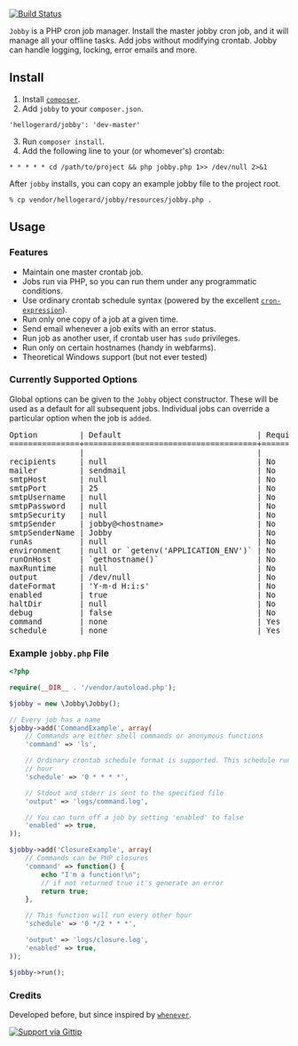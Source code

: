 [![Build Status](https://secure.travis-ci.org/michaelcontento/jobby.png)](http://travis-ci.org/michaelcontento/jobby)

`Jobby` is a PHP cron job manager. Install the master jobby cron job, and it will
manage all your offline tasks. Add jobs without modifying crontab. Jobby can
handle logging, locking, error emails and more.

## Install ##

1. Install [`composer`](<http://getcomposer.org>).
2. Add `jobby` to your `composer.json`.

  `'hellogerard/jobby': 'dev-master'`

3. Run `composer install`.
4. Add the following line to your (or whomever's) crontab:

  `* * * * * cd /path/to/project && php jobby.php 1>> /dev/null 2>&1`

After `jobby` installs, you can copy an example jobby file to the project root.

  `% cp vendor/hellogerard/jobby/resources/jobby.php .`

## Usage ##

### Features ###

- Maintain one master crontab job.
- Jobs run via PHP, so you can run them under any programmatic conditions.
- Use ordinary crontab schedule syntax (powered by the excellent [`cron-expression`](<https://github.com/mtdowling/cron-expression>)).
- Run only one copy of a job at a given time.
- Send email whenever a job exits with an error status. 
- Run job as another user, if crontab user has `sudo` privileges.
- Run only on certain hostnames (handy in webfarms).
- Theoretical Windows support (but not ever tested)

### Currently Supported Options ###

Global options can be given to the `Jobby` object constructor. These will be
used as a default for all subsequent jobs. Individual jobs can override a
particular option when the job is `added`.

<pre>
Option         | Default                             | Required | Description
===============+=====================================+==========+============
               |                                     |          |
recipients     | null                                | No       | Comma-separated string of email addresses
mailer         | sendmail                            | No       | Email method: sendmail or smtp
smtpHost       | null                                | No       | SMTP host, if `mailer` is smtp
smtpPort       | 25                                  | No       | SMTP port, if `mailer` is smtp
smtpUsername   | null                                | No       | SMTP user, if `mailer` is smtp
smtpPassword   | null                                | No       | SMTP password, if `mailer` is smtp
smtpSecurity   | null                                | No       | SMTP security option (ssl|tls), if `mailer` is smtp
smtpSender     | jobby@&lt;hostname&gt;                    | No       | The sender and from addresses used in SMTP notices
smtpSenderName | Jobby                               | No       | The name used in the from field for SMTP messages
runAs          | null                                | No       | Run as this user, if crontab user has `sudo` privileges
environment    | null or `getenv('APPLICATION_ENV')` | No       | Development environment for this job
runOnHost      | `gethostname()`                     | No       | Run jobs only on this hostname
maxRuntime     | null                                | No       | Maximum execution time for this job (in seconds)
output         | /dev/null                           | No       | Redirect `stdout` and `stderr` to this file
dateFormat     | 'Y-m-d H:i:s'                       | No       | Format for dates on `jobby` log messages
enabled        | true                                | No       | Run this job at scheduled times
haltDir        | null                                | No       | A job will not run if this directory contains a file bearing the job's name
debug          | false                               | No       | Send `jobby` internal messages to 'debug.log'
command        | none                                | Yes      | The job to run (either a shell command or anonymous PHP function)
schedule       | none                                | Yes      | Crontab schedule format (`man -s 5 crontab`)
</pre>

### Example `jobby.php` File ###

```php
<?php 

require(__DIR__ . '/vendor/autoload.php');

$jobby = new \Jobby\Jobby();

// Every job has a name
$jobby->add('CommandExample', array(
    // Commands are either shell commands or anonymous functions
    'command' => 'ls',

    // Ordinary crontab schedule format is supported. This schedule runs every
    // hour
    'schedule' => '0 * * * *',

    // Stdout and stderr is sent to the specified file
    'output' => 'logs/command.log',

    // You can turn off a job by setting 'enabled' to false
    'enabled' => true,
));

$jobby->add('ClosureExample', array(
    // Commands can be PHP closures
    'command' => function() {
        echo "I'm a function!\n";
        // if not returned true it's generate an error
        return true;
    },

    // This function will run every other hour
    'schedule' => '0 */2 * * *',

    'output' => 'logs/closure.log',
    'enabled' => true,
));

$jobby->run();
```

### Credits ###

Developed before, but since inspired by [`whenever`](<https://github.com/javan/whenever>).

[![Support via Gittip](https://rawgithub.com/twolfson/gittip-badge/0.2.0/dist/gittip.png)](https://www.gittip.com/hellogerard/)

